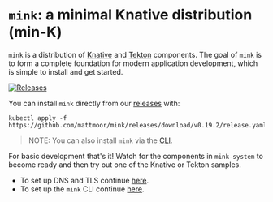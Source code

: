 # `mink`: a minimal Knative distribution (min-K)

`mink` is a distribution of [Knative](https://knative.dev/) and
[Tekton](https://tekton.dev) components. The goal of `mink` is to form a
complete foundation for modern application development, which is simple to
install and get started.

[![Releases](https://img.shields.io/github/release-pre/mattmoor/mink.svg?sort=semver)](https://github.com/mattmoor/mink/releases)

You can install `mink` directly from our
[releases](https://github.com/mattmoor/mink/releases) with:

```shell
kubectl apply -f https://github.com/mattmoor/mink/releases/download/v0.19.2/release.yaml
```

> NOTE: You can also install `mink` via the [CLI](./CLI.md).

For basic development that's it! Watch for the components in `mink-system` to
become ready and then try out one of the Knative or Tekton samples.

- To set up DNS and TLS continue [here](./DNS.md).
- To set up the `mink` CLI continue [here](./CLI.md).
